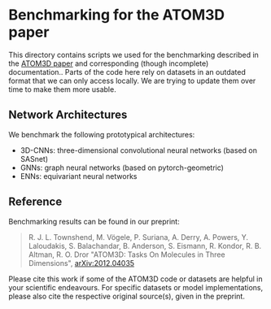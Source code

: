 # Benchmarking for the ATOM3D paper

This directory contains scripts we used for the benchmarking described in the [ATOM3D paper](https://arxiv.org/abs/2012.04035) and corresponding (though incomplete) documentation..
Parts of the code here rely on datasets in an outdated format that we can only access locally. We are trying to update them over time to make them more usable. 


## Network Architectures

We benchmark the following prototypical architectures:
* 3D-CNNs: three-dimensional convolutional neural networks (based on SASnet)  
* GNNs: graph neural networks (based on pytorch-geometric)
* ENNs: equivariant neural networks 


## Reference

Benchmarking results can be found in our preprint:

> R. J. L. Townshend, M. Vögele, P. Suriana, A. Derry, A. Powers, Y. Laloudakis, S. Balachandar, B. Anderson, S. Eismann, R. Kondor, R. B. Altman, R. O. Dror "ATOM3D: Tasks On Molecules in Three Dimensions", [arXiv:2012.04035](https://arxiv.org/abs/2012.04035)
  
Please cite this work if some of the ATOM3D code or datasets are helpful in your scientific endeavours. For specific datasets or model implementations, please also cite the respective original source(s), given in the preprint.


